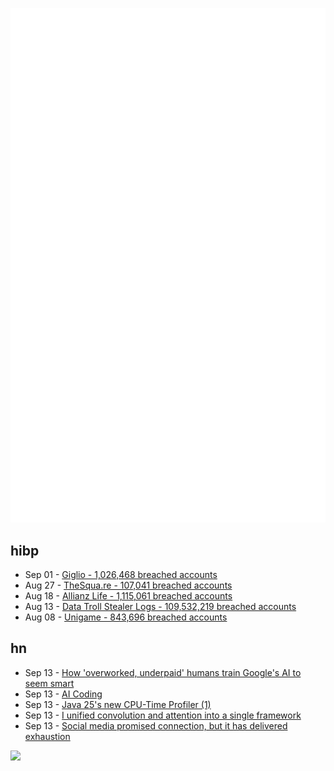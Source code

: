 ![Metrics](https://raw.githubusercontent.com/phixion/phixion/master/metrics.svg)

## hibp

<!--
for https://github.com/phixion/phixion/blob/main/.github/workflows/feeds.yml
-->
<!--START_SECTION:haveibeenpwnd-->
- Sep 01 - [Giglio - 1,026,468 breached accounts](https://haveibeenpwned.com/Breach/Giglio)
- Aug 27 - [TheSqua.re - 107,041 breached accounts](https://haveibeenpwned.com/Breach/TheSquare)
- Aug 18 - [Allianz Life - 1,115,061 breached accounts](https://haveibeenpwned.com/Breach/AllianzLife)
- Aug 13 - [Data Troll Stealer Logs - 109,532,219 breached accounts](https://haveibeenpwned.com/Breach/DataTrollStealerLogs)
- Aug 08 - [Unigame - 843,696 breached accounts](https://haveibeenpwned.com/Breach/Unigame)
<!--END_SECTION:haveibeenpwnd-->

## hn

<!--
for https://github.com/phixion/phixion/blob/main/.github/workflows/feeds.yml
-->
<!--START_SECTION:hn-->
- Sep 13 - [How 'overworked, underpaid' humans train Google's AI to seem smart](https://www.theguardian.com/technology/2025/sep/11/google-gemini-ai-training-humans)
- Sep 13 - [AI Coding](https://geohot.github.io//blog/jekyll/update/2025/09/12/ai-coding.html)
- Sep 13 - [Java 25's new CPU-Time Profiler (1)](https://mostlynerdless.de/blog/2025/06/11/java-25s-new-cpu-time-profiler-1/)
- Sep 13 - [I unified convolution and attention into a single framework](https://zenodo.org/records/17103133)
- Sep 13 - [Social media promised connection, but it has delivered exhaustion](https://www.noemamag.com/the-last-days-of-social-media/)
<!--END_SECTION:hn-->

<!--
for https://yhype.me
-->
![](https://hit.yhype.me/github/profile?user_id=13013670)
